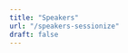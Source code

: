 ```yaml
---
title: "Speakers"
url: "/speakers-sessionize"
draft: false
---
```


<script type="text/javascript" src="https://sessionize.com/api/v2/rh5brc6t/view/SpeakerWall"></script>